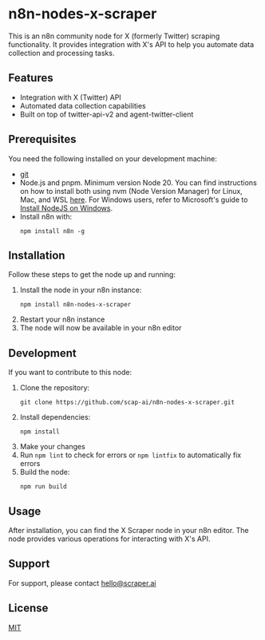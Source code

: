 # n8n-nodes-x-scraper

This is an n8n community node for X (formerly Twitter) scraping functionality. It provides integration with X's API to help you automate data collection and processing tasks.

## Features

- Integration with X (Twitter) API
- Automated data collection capabilities
- Built on top of twitter-api-v2 and agent-twitter-client

## Prerequisites

You need the following installed on your development machine:

- [git](https://git-scm.com/downloads)
- Node.js and pnpm. Minimum version Node 20. You can find instructions on how to install both using nvm (Node Version Manager) for Linux, Mac, and WSL [here](https://github.com/nvm-sh/nvm). For Windows users, refer to Microsoft's guide to [Install NodeJS on Windows](https://docs.microsoft.com/en-us/windows/dev-environment/javascript/nodejs-on-windows).
- Install n8n with:
  ```
  npm install n8n -g
  ```

## Installation

Follow these steps to get the node up and running:

1. Install the node in your n8n instance:
   ```
   npm install n8n-nodes-x-scraper
   ```
2. Restart your n8n instance
3. The node will now be available in your n8n editor

## Development

If you want to contribute to this node:

1. Clone the repository:
   ```
   git clone https://github.com/scap-ai/n8n-nodes-x-scraper.git
   ```
2. Install dependencies:
   ```
   npm install
   ```
3. Make your changes
4. Run `npm lint` to check for errors or `npm lintfix` to automatically fix errors
5. Build the node:
   ```
   npm run build
   ```

## Usage

After installation, you can find the X Scraper node in your n8n editor. The node provides various operations for interacting with X's API.

## Support

For support, please contact hello@scraper.ai

## License

[MIT](LICENSE.md)
